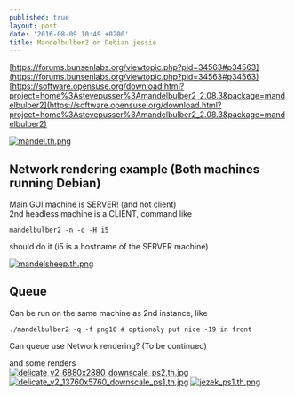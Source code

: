 ```yaml
---
published: true
layout: post
date: '2016-08-09 10:49 +0200'
title: Mandelbulber2 on Debian jessie
---
```

[https://forums.bunsenlabs.org/viewtopic.php?pid=34563#p34563](https://forums.bunsenlabs.org/viewtopic.php?pid=34563#p34563)  
[https://software.opensuse.org/download.html?project=home%3Astevepusser%3Amandelbulber2_2.08.3&package=mandelbulber2](https://software.opensuse.org/download.html?project=home%3Astevepusser%3Amandelbulber2_2.08.3&package=mandelbulber2)  

[![mandel.th.png](https://www.scrot.moe/images/2016/08/09/mandel.th.png)](https://www.scrot.moe/image/lc60)

## Network rendering example (Both machines running Debian)

Main GUI machine is SERVER! (and not client)  
2nd headless machine is a CLIENT, command like  

    mandelbulber2 -n -q -H i5
    
should do it (i5 is a hostname of the SERVER machine)

[![mandelsheep.th.png](https://www.scrot.moe/images/2016/08/09/mandelsheep.th.png)](https://www.scrot.moe/images/2016/08/09/mandelsheep.png)

## Queue

Can be run on the same machine as 2nd instance, like

    ./mandelbulber2 -q -f png16 # optionaly put nice -19 in front
    
Can queue use Network rendering? (To be continued)
    
and some renders  
[![delicate_v2_6880x2880_downscale_ps2.th.jpg](https://scrot.moe/images/2016/08/09/delicate_v2_6880x2880_downscale_ps2.th.jpg)](https://scrot.moe/image/ls7L)
[![delicate_v2_13760x5760_downscale_ps1.th.jpg](https://scrot.moe/images/2016/08/11/delicate_v2_13760x5760_downscale_ps1.th.jpg)](https://scrot.moe/image/7Mo6)
[![jezek_ps1.th.png](https://scrot.moe/images/2016/08/10/jezek_ps1.th.png)](https://scrot.moe/image/lti3)
